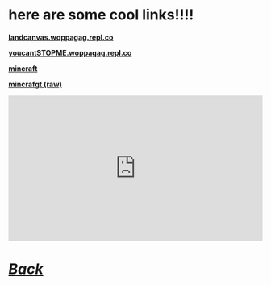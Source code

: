 # here are some cool links!!!! 

   
**[landcanvas.woppagag.repl.co](https://landcanvas.woppagag.repl.co/)**
  
    
**[youcantSTOPME.woppagag.repl.co](https://youcantSTOPME.woppagag.repl.co)**

**[mincraft](https://acevault.github.io/eaglecraft)**

  **[mincrafgt (raw)](https://github.com/AceVault/acevault.github.io/blob/master/eaglecraft.html?raw=true)**




<div class="iframe-container"><iframe frameborder="0" height="288" scrolling="no" src="https://player.vimeo.com/video/746186413" width="100%"></iframe></div>



# ***[Back](https://acevault.github.io/)***
